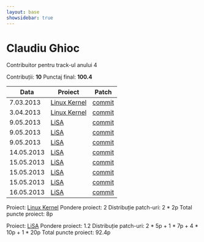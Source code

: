 ```yaml
---
layout: base
showsidebar: true
---
```


# Claudiu Ghioc

Contribuitor pentru track-ul anului 4

Contribuții: **10**
Punctaj final: **100.4**

|Data |Proiect | Patch |
|-----|--------|-------|
| 7.03.2013|[Linux Kernel][kernel]|[commit](https://lkml.org/lkml/2013/3/7/230)|
| 3.04.2013|[Linux Kernel][kernel]|[commit](https://lkml.org/lkml/2013/4/2/1032)|
| 9.05.2013|[LiSA][LiSA]|[commit](https://github.com/lisa-project/lisa-user/commit/48f072e2ea35da4e42a524e1457aca693d4f8722)|
| 9.05.2013|[LiSA][LiSA]|[commit](https://github.com/lisa-project/lisa-user/commit/de3fa17ce12cb13a0d3c5c195bb536b9a152cc91)|
| 9.05.2013|[LiSA][LiSA]|[commit](https://github.com/lisa-project/lisa-user/commit/8db72b0091ad228c91bcd2a288ce54a33a1cb9e9)|
|14.05.2013|[LiSA][LiSA]|[commit](https://github.com/lisa-project/lisa-user/commit/1a7d89c1b45c0855cc0e6c6ba7227b8f31d257e1)|
|15.05.2013|[LiSA][LiSA]|[commit](https://github.com/lisa-project/lisa-user/commit/d8bf4d331f30a97161bf456025936bfb4c645160)|
|15.05.2013|[LiSA][LiSA]|[commit](https://github.com/lisa-project/lisa-user/commit/86d84984b1695da9733942717fdc2f685d86b766)|
|15.05.2013|[LiSA][LiSA]|[commit](https://github.com/lisa-project/lisa-user/commit/7896bb9527f4b1dd547b8c7806121f76bce2b49a)|
|16.05.2013|[LiSA][LiSA]|[commit](https://github.com/lisa-project/lisa-user/commit/2bb6c87d19ddb005999c048f4fae3ec3f02a4f82)|

Proiect: [Linux Kernel][kernel]
Pondere proiect: 2
Distribuție patch-uri: 2 * 2p
Total puncte proiect: 8p

Proiect: [LiSA][LiSA]
Pondere proiect: 1.2
Distribuție patch-uri: 2 * 5p + 1 * 7p + 4 * 10p + 1 * 20p
Total puncte proiect: 92.4p


[kernel]: http://www.kernel.org "Linux kernel"
[LiSA]: http://lisa.mindbit.ro "LiSA"
